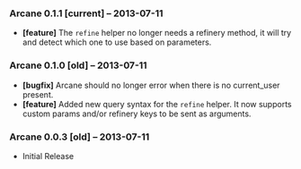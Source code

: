 ### Arcane **0.1.1** [current] – 2013-07-11
* **[feature]** The `refine` helper no longer needs a
  refinery method, it will try and detect which one to
  use based on parameters.

### Arcane **0.1.0** [old] – 2013-07-11
* **[bugfix]** Arcane should no longer error when there is
  no current_user present.
* **[feature]** Added new query syntax for the `refine`
  helper. It now supports custom params and/or refinery
  keys to be sent as arguments.

### Arcane **0.0.3** [old] – 2013-07-11
* Initial Release